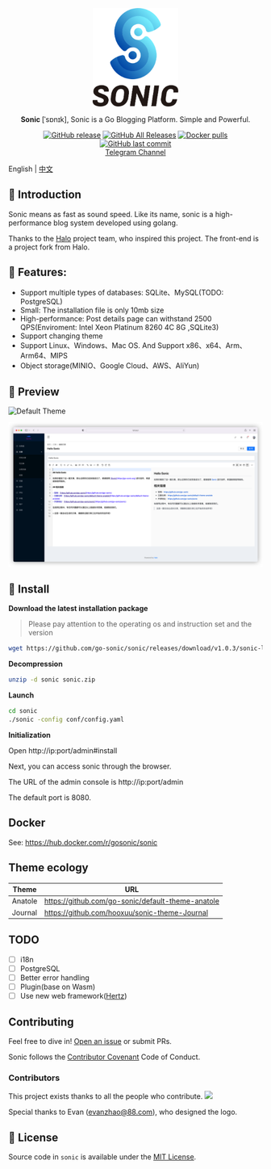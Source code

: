 <p align="center">
   <img width="170" src="https://raw.githubusercontent.com/go-sonic/resources/master/logo/logo.svg" />
</p>

<p align="center"><b>Sonic </b> [ˈsɒnɪk], Sonic is a Go Blogging Platform. Simple and Powerful.</p>

<p align="center">
<a href="https://github.com/go-sonic/sonic/releases"><img alt="GitHub release" src="https://img.shields.io/github/release/go-sonic/sonic.svg?style=flat-square&include_prereleases" /></a>
<a href="https://github.com/go-sonic/sonic/releases"><img alt="GitHub All Releases" src="https://img.shields.io/github/downloads/go-sonic/sonic/total.svg?style=flat-square" /></a>
<a href="https://hub.docker.com/r/gosonic/sonic"><img alt="Docker pulls" src="https://img.shields.io/docker/pulls/gosonic/sonic?style=flat-square" /></a>
<a href="https://github.com/go-sonic/sonic/commits"><img alt="GitHub last commit" src="https://img.shields.io/github/last-commit/go-sonic/sonic.svg?style=flat-square" /></a>
<br />
<a href="https://t.me/go_sonic">Telegram Channel</a>
</p>


English | [中文](doc/README_ZH.md)

## 📖 Introduction

Sonic means as fast as sound speed. Like its name, sonic is a high-performance blog system developed using golang.

Thanks to the [Halo](https://github.com/halo-dev) project team, who inspired this project. The front-end is a project fork from Halo.

## 🚀 Features:
- Support multiple types of databases: SQLite、MySQL(TODO: PostgreSQL)
- Small: The installation file is only 10mb size
- High-performance: Post details page can withstand 2500 QPS(Enviroment:   Intel Xeon Platinum 8260 4C 8G ,SQLite3)
- Support changing theme
- Support Linux、Windows、Mac OS. And Support x86、x64、Arm、Arm64、MIPS
- Object storage(MINIO、Google Cloud、AWS、AliYun)


## 🎊 Preview

![Default Theme](https://github.com/go-sonic/default-theme-anatole/raw/master/screenshot.png)

![Console](https://github.com/go-sonic/resources/raw/master/console-screenshot.png)

## 🧰 Install

**Download the latest installation package**
> Please pay attention to the operating os and instruction set  and the version
```bash
wget https://github.com/go-sonic/sonic/releases/download/v1.0.3/sonic-linux-amd64.zip -O sonic.zip
```
**Decompression**
```bash
unzip -d sonic sonic.zip
```
**Launch**
```bash
cd sonic
./sonic -config conf/config.yaml
```

**Initialization**


Open http://ip:port/admin#install

Next, you can access sonic through the browser.

The URL of the admin console is http://ip:port/admin

The default port is 8080.
## Docker
See: https://hub.docker.com/r/gosonic/sonic

## Theme ecology

| Theme   | URL                                               |
|---------|---------------------------------------------------|
| Anatole | https://github.com/go-sonic/default-theme-anatole |
| Journal | https://github.com/hooxuu/sonic-theme-Journal     |

## TODO
- [ ] i18n
- [ ] PostgreSQL
- [ ] Better error handling
- [ ] Plugin(base on Wasm)
- [ ] Use new web framework([Hertz](https://github.com/cloudwego/hertz))

## Contributing

Feel free to dive in! [Open an issue](https://github.com/go-sonic/sonic/issues) or submit PRs.

Sonic follows the [Contributor Covenant](http://contributor-covenant.org/version/1/3/0/) Code of Conduct.

### Contributors

This project exists thanks to all the people who contribute. 
<a href="https://github.com/go-sonic/sonic/graphs/contributors"><img src="https://opencollective.com/go-sonic/contributors.svg?width=890&button=false" /></a>

Special thanks to Evan (evanzhao@88.com), who designed the logo.

## 📄 License

Source code in `sonic` is available under the [MIT License](/LICENSE.md).

